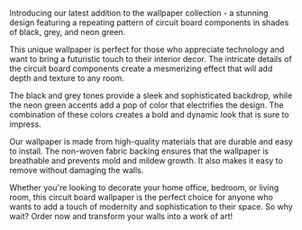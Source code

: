 <!--
Write me content for website with wallpaper "A wallpaper with a repeating pattern of circuit board components, in shades of black, grey, and neon green."
-->

<!--font:Montserrat-->

Introducing our latest addition to the wallpaper collection - a stunning design featuring a repeating pattern of circuit board components in shades of black, grey, and neon green.

This unique wallpaper is perfect for those who appreciate technology and want to bring a futuristic touch to their interior decor. The intricate details of the circuit board components create a mesmerizing effect that will add depth and texture to any room.

The black and grey tones provide a sleek and sophisticated backdrop, while the neon green accents add a pop of color that electrifies the design. The combination of these colors creates a bold and dynamic look that is sure to impress.

Our wallpaper is made from high-quality materials that are durable and easy to install. The non-woven fabric backing ensures that the wallpaper is breathable and prevents mold and mildew growth. It also makes it easy to remove without damaging the walls.

Whether you're looking to decorate your home office, bedroom, or living room, this circuit board wallpaper is the perfect choice for anyone who wants to add a touch of modernity and sophistication to their space. So why wait? Order now and transform your walls into a work of art!
